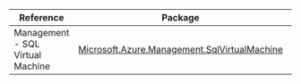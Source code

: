 | Reference | Package | Source |
|---|---|---|
|Management - SQL Virtual Machine|[Microsoft.Azure.Management.SqlVirtualMachine](https://www.nuget.org/packages/Microsoft.Azure.Management.SqlVirtualMachine)|[Github](https://github.com/Azure/azure-sdk-for-net)|
